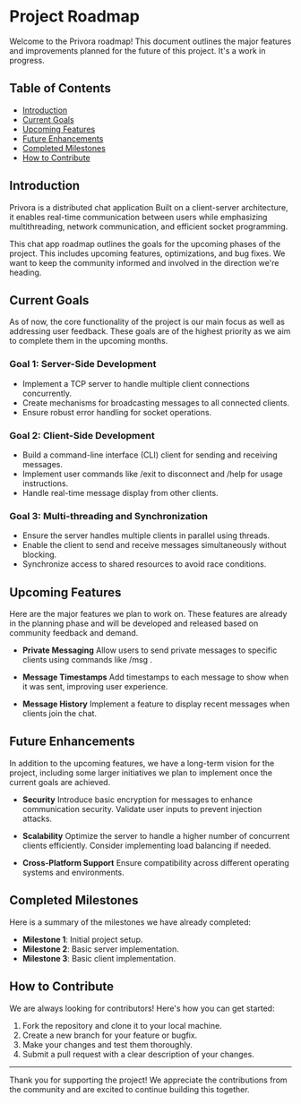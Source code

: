 # Project Roadmap

Welcome to the Privora roadmap! This document outlines the major features and improvements planned for the future of this project. It's a work in progress.

## Table of Contents
- [Introduction](#introduction)
- [Current Goals](#current-goals)
- [Upcoming Features](#upcoming-features)
- [Future Enhancements](#future-enhancements)
- [Completed Milestones](#completed-milestones)
- [How to Contribute](#how-to-contribute)

## Introduction

Privora is a distributed chat application Built on a client-server architecture, it enables real-time communication between users while emphasizing multithreading, network communication, and efficient socket programming.

This chat app roadmap outlines the goals for the upcoming phases of the project. This includes upcoming features, optimizations, and bug fixes. We want to keep the community informed and involved in the direction we're heading.

## Current Goals

As of now, the core functionality of the project is our main focus as well as addressing user feedback. These goals are of the highest priority as we aim to complete them in the upcoming months.
### Goal 1: Server-Side Development
- Implement a TCP server to handle multiple client connections concurrently.
- Create mechanisms for broadcasting messages to all connected clients.
- Ensure robust error handling for socket operations.
### Goal 2: Client-Side Development
- Build a command-line interface (CLI) client for sending and receiving messages.
- Implement user commands like /exit to disconnect and /help for usage instructions.
- Handle real-time message display from other clients.
### Goal 3: Multi-threading and Synchronization
- Ensure the server handles multiple clients in parallel using threads.
- Enable the client to send and receive messages simultaneously without blocking.
- Synchronize access to shared resources to avoid race conditions.

## Upcoming Features

Here are the major features we plan to work on. These features are already in the planning phase and will be developed and released based on community feedback and demand.

- **Private Messaging** 
Allow users to send private messages to specific clients using commands like /msg <username> <message>.

- **Message Timestamps**
Add timestamps to each message to show when it was sent, improving user experience.

- **Message History** 
Implement a feature to display recent messages when clients join the chat.

## Future Enhancements

In addition to the upcoming features, we have a long-term vision for the project, including some larger initiatives we plan to implement once the current goals are achieved.

- **Security**
Introduce basic encryption for messages to enhance communication security.
Validate user inputs to prevent injection attacks.

- **Scalability**
Optimize the server to handle a higher number of concurrent clients efficiently.
Consider implementing load balancing if needed.

- **Cross-Platform Support**
Ensure compatibility across different operating systems and environments.

## Completed Milestones

Here is a summary of the milestones we have already completed:
- **Milestone 1**: Initial project setup.
- **Milestone 2**: Basic server implementation.
- **Milestone 3**: Basic client implementation.

## How to Contribute

We are always looking for contributors! Here's how you can get started:
1. Fork the repository and clone it to your local machine.
2. Create a new branch for your feature or bugfix.
3. Make your changes and test them thoroughly.
4. Submit a pull request with a clear description of your changes.

---
Thank you for supporting the project! We appreciate the contributions from the community and are excited to continue building this together.

